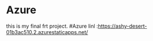 # Azure
this is my final frt project.
#Azure linl :https://ashy-desert-01b3ac510.2.azurestaticapps.net/
